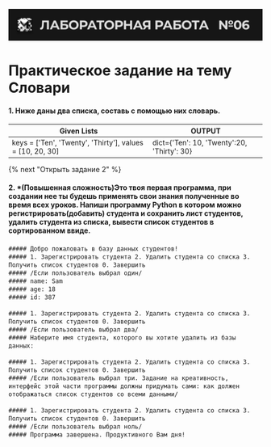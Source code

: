 ![alt MATE Programming Lab](https://github.com/MATE-Programming/6_Dictionaries/blob/main/lab_6.svg?raw=true)

# Практическое задание на тему Словари

#### 1. Ниже даны два списка, составь с помощью них  словарь.


| Given Lists | OUTPUT |
|   ---   |   ---  |
| keys = ['Ten', 'Twenty', 'Thirty'], values = [10, 20, 30] | dict={'Ten': 10, 'Twenty':20, 'Thirty': 30}  |


{% next "Открыть задание 2" %}
#### 2. *(Повышенная сложность)Это твоя первая программа, при создании нее ты будешь применять свои знания полученные во время всех уроков. Напиши программу Python в котором можно регистрировать(добавить) студента и сохранить лист студентов, удалить студента из списка, вывести список студентов в сортированном ввиде.



    ##### Добро пожаловать в базу данных студентов!
    ##### 1. Зарегистрировать студента 2. Удалить студента со списка 3. Получить список студентов 0. Завершить
    ##### /Если пользователь выбрал один/
    ##### name: Sam
    ##### age: 18
    ##### id: 387

    ##### 1. Зарегистрировать студента 2. Удалить студента со списка 3. Получить список студентов 0. Завершить
    ##### /Если пользователь выбрал два/
    ##### Наберите имя студента, которого вы хотите удалить из базы данных:

    ##### 1. Зарегистрировать студента 2. Удалить студента со списка 3. Получить список студентов 0. Завершить
    ##### /Если пользователь выбрал три. Задание на креативность, интерфейс этой части программы должны придумать сами: как должен отображаться список студентов со всеми данными/

    ##### 1. Зарегистрировать студента 2. Удалить студента со списка 3. Получить список студентов 0. Завершить
    ##### /Если пользователь выбрал ноль/
    ##### Программа завершена. Продуктивного Вам дня!
